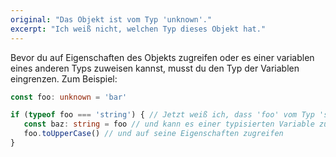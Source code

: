 ```yaml
---
original: "Das Objekt ist vom Typ 'unknown'."
excerpt: "Ich weiß nicht, welchen Typ dieses Objekt hat."
---
```


Bevor du auf Eigenschaften des Objekts zugreifen oder es einer variablen eines anderen Typs zuweisen kannst, musst du den Typ der Variablen eingrenzen. Zum Beispiel:

```ts
const foo: unknown = 'bar'

if (typeof foo === 'string') { // Jetzt weiß ich, dass 'foo' vom Typ 'string' ist,
   const baz: string = foo // und kann es einer typisierten Variable zuweisen
   foo.toUpperCase() // und auf seine Eigenschaften zugreifen
}
```
